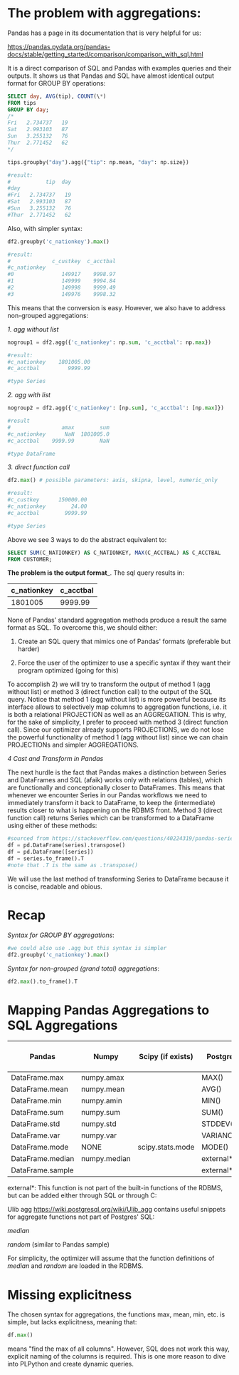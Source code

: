 # The problem with aggregations:

Pandas has a page in its documentation that is very helpful for us:

https://pandas.pydata.org/pandas-docs/stable/getting_started/comparison/comparison_with_sql.html

It is a direct comparison of SQL and Pandas with examples queries and their outputs. It shows us that Pandas and SQL have almost identical output format for GROUP BY operations:

```SQL
SELECT day, AVG(tip), COUNT(\*)
FROM tips
GROUP BY day;
/*
Fri   2.734737   19
Sat   2.993103   87
Sun   3.255132   76
Thur  2.771452   62
*/
```

```python
tips.groupby("day").agg({"tip": np.mean, "day": np.size})

#result:
#           tip  day
#day                
#Fri   2.734737   19
#Sat   2.993103   87
#Sun   3.255132   76
#Thur  2.771452   62
```

Also, with simpler syntax:
```python
df2.groupby('c_nationkey').max()

#result:
#             c_custkey  c_acctbal
#c_nationkey                      
#0               149917    9998.97
#1               149999    9994.84
#2               149998    9999.49
#3               149976    9998.32
```

This means that the conversion is easy. However, we also have to address non-grouped aggregations:

_1. agg without list_
```python
nogroup1 = df2.agg({'c_nationkey': np.sum, 'c_acctbal': np.max})

#result:
#c_nationkey    1801005.00
#c_acctbal         9999.99

#type Series
```

_2. agg with list_
```python
nogroup2 = df2.agg({'c_nationkey': [np.sum], 'c_acctbal': [np.max]})

#result
#                amax        sum
#c_nationkey      NaN  1801005.0
#c_acctbal    9999.99        NaN

#type DataFrame
```

_3. direct function call_
```python
df2.max() # possible parameters: axis, skipna, level, numeric_only

#result:
#c_custkey      150000.00
#c_nationkey        24.00
#c_acctbal        9999.99

#type Series
```

Above we see 3 ways to do the abstract equivalent to:

```sql
SELECT SUM(C_NATIONKEY) AS C_NATIONKEY, MAX(C_ACCTBAL) AS C_ACCTBAL
FROM CUSTOMER;
```

__The problem is the output format___. The sql query results in:

|c_nationkey | c_acctbal|
|------------|----------|
|1801005 |   9999.99|

None of Pandas' standard aggregation methods produce a result the same format as SQL. To overcome this, we should either:

1. Create an SQL query that mimics one of Pandas' formats (preferable but harder)

2. Force the user of the optimizer to use a specific syntax if they want their program optimized (going for this)

To accomplish 2) we will try to transform the output of method 1 (agg without list) or method 3 (direct function call) to the output of the SQL query. Notice that method 1 (agg without list) is more powerful because its interface allows to selectively map columns to aggregation functions, i.e. it is both a relational PROJECTION as well as an AGGREGATION. This is why, for the sake of simplicity, I prefer to proceed with method 3 (direct function call). Since our optimizer already supports PROJECTIONS, we do not lose the powerful functionality of method 1 (agg without list) since we can chain PROJECTIONs and simpler AGGREGATIONS.

_4 Cast and Transform in Pandas_

The next hurdle is the fact that Pandas makes a distinction between Series and DataFrames and SQL (afaik) works only with relations (tables), which are functionally and conceptionally closer to DataFrames. This means that whenever we encounter Series in our Pandas workflows we need to immediately transform it back to DataFrame, to keep the (intermediate) results closer to what is happening on the RDBMS front. Method 3 (direct function call) returns Series which can be transformed to a DataFrame using either of these methods:

```python
#sourced from https://stackoverflow.com/questions/40224319/pandas-series-to-dataframe-using-series-indexes-as-columns
df = pd.DataFrame(series).transpose()
df = pd.DataFrame([series])
df = series.to_frame().T
#note that .T is the same as .transpose()
```

We will use the last method of transforming Series to DataFrame because it is concise, readable and obious.

# Recap

_Syntax for GROUP BY aggregations_:

```python
#we could also use .agg but this syntax is simpler
df2.groupby('c_nationkey').max()
```

_Syntax for non-grouped (grand total) aggregations_:

```python
df2.max().to_frame().T
```

# Mapping Pandas Aggregations to SQL Aggregations

Pandas           | Numpy       |Scipy (if exists) | Postgres  | MySQL (if different)
-----------------|-------------|------------------|-----------|--------------------
DataFrame.max    | numpy.amax  |                  | MAX()     |
DataFrame.mean   | numpy.mean  |                  | AVG()     |
DataFrame.min    | numpy.amin  |                  | MIN()     |
DataFrame.sum    | numpy.sum   |                  | SUM()     |
DataFrame.std    | numpy.std   |                  | STDDEV()  | STD()
DataFrame.var    | numpy.var   |                  | VARIANCE()|
DataFrame.mode   | NONE        | scipy.stats.mode | MODE()    |
DataFrame.median | numpy.median|                  | external\*|
DataFrame.sample |             |                  | external\*|

external\*: This function is not part of the built-in functions of the RDBMS, but can be added either through SQL or through C:

Ulib agg https://wiki.postgresql.org/wiki/Ulib_agg contains useful snippets for aggregate functions not part of Postgres' SQL:

*median*

*random* (similar to Pandas sample)

For simplicity, the optimizer will assume that the function definitions of *median* and *random* are loaded in the RDBMS.


# Missing explicitness

The chosen syntax for aggregations, the functions max, mean, min, etc. is simple, but lacks explicitness, meaning that:

```python
df.max()
```

means "find the max of all columns". However, SQL does not work this way, explicit naming of the columns is required. This is one more reason to dive into PLPython and create dynamic queries.
